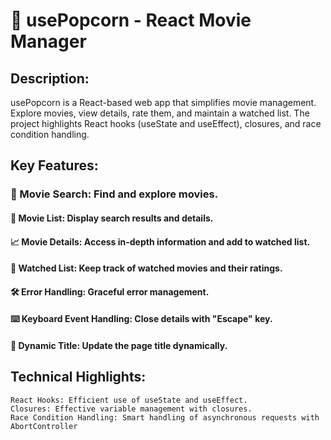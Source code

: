 # 🍿 usePopcorn - React Movie Manager

## Description:
usePopcorn is a React-based web app that simplifies movie management. Explore movies, view details, rate them, and maintain a watched list. The project highlights React hooks (useState and useEffect), closures, and race condition handling.

## Key Features:
### 🎥 Movie Search: Find and explore movies.

#### 📃 Movie List: Display search results and details.
#### 📈 Movie Details: Access in-depth information and add to watched list.
#### 👀 Watched List: Keep track of watched movies and their ratings.
#### 🛠️ Error Handling: Graceful error management.
#### ⌨️ Keyboard Event Handling: Close details with "Escape" key.
#### 🌟 Dynamic Title: Update the page title dynamically.

## Technical Highlights:

    React Hooks: Efficient use of useState and useEffect.
    Closures: Effective variable management with closures.
    Race Condition Handling: Smart handling of asynchronous requests with AbortController
